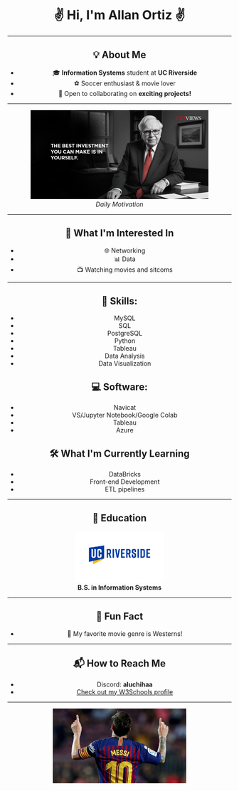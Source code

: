 <div align="center">
<h1>✌️ Hi, I'm Allan Ortiz ✌️</h1> 

---
<div align="center"> 
<h2>💡 About Me</h2>

- 🎓 **Information Systems** student at **UC Riverside**
- ⚽ Soccer enthusiast & movie lover 
- 🤝 Open to collaborating on **exciting projects!**

---

<div align="center">
  <img src="https://github.com/Allanx495/Allanx495/blob/f1ca22cc5146f99cb910de7a25d35a3648152d2e/Warren-Buffett-2.jpg" alt="Warren Buffett Quote" width="400">
  <br>
  <em>Daily Motivation</em>
</div>

---
<div align="center">
  <h2>🔭 What I'm Interested In</h2>

- 🌐 Networking
- 📊 Data
- 📺 Watching movies and sitcoms 
  

---
## 🧩 Skills:

- MySQL
- SQL
- PostgreSQL
- Python
- Tableau
- Data Analysis
- Data Visualization



## 💻 Software:

- Navicat
- VS/Jupyter Notebook/Google Colab
- Tableau
- Azure
  



## 🛠️ What I'm Currently Learning

- DataBricks
- Front-end Development
- ETL pipelines


---

## 📝 Education

<div align="center">
  <img src="https://github.com/Allanx495/Allanx495/blob/f1ca22cc5146f99cb910de7a25d35a3648152d2e/University-of-California-Riverside-lOGO.jpg" alt="UC Riverside Logo" width="200">
  <br>
  <strong>B.S. in Information Systems</strong>
</div>


---

## 🌟 Fun Fact

- 🐎 My favorite movie genre is Westerns!

---

## 📬 How to Reach Me

- Discord: **aluchihaa**
- [Check out my W3Schools profile](https://www.w3profile.com/allanx4)

---

<div align="center">
  <img src="https://github.com/Allanx495/Allanx495/blob/16361120c6cec44395285e45e0589f882154e6ff/messi-1805-2.jpg" alt="Messi" width="300">
</div>

<!---
Allanx495/Allanx495 is a ✨ special ✨ repository because its `README.md` (this file) appears on your GitHub profile.
You can click the Preview link to take a look at your changes.
--->
